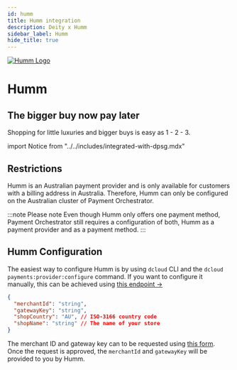 ```yaml
---
id: humm
title: Humm integration
description: Deity x Humm
sidebar_label: Humm
hide_title: true
---
```


<a href="https://www.shophumm.com/" rel="noreferrer noopener" target="_blank" aria-label="visit the Humm site" className="invert">
  <img src="/img/docs/platform/humm-logo.svg" alt="Humm Logo" className="height80 pb20"/>
</a>

<h1 className="headline mb20">Humm</h1>

## The bigger buy now pay later

Shopping for little luxuries and bigger buys is easy as 1 - 2 - 3.

import Notice from "../../includes/integrated-with-dpsg.mdx"

<Notice />

## Restrictions

Humm is an Australian payment provider and is only available for customers with a billing address in Australia. Therefore, Humm can only be configured on the Australian cluster of Payment Orchestrator.

:::note Please note
Even though Humm only offers one payment method, Payment Orchestrator still requires a configuration of both, Humm as a payment provider and as a payment method.
:::

## Humm Configuration

The easiest way to configure Humm is by using `dcloud` CLI and the `dcloud payments:provider:configure` command. If you want to configure it manually, this can be achieved using [this endpoint →](https://dpsg.deity.cloud/#/Management/EnvironmentPaymentProviderController_humm_create)

```json
{
  "merchantId": "string",
  "gatewayKey": "string",
  "shopCountry": "AU", // ISO-3166 country code
  "shopName": "string" // The name of your store
}
```

The merchant ID and gateway key can to be requested using [this form](https://docs.shophumm.com.au/request_api.html). Once the request is approved, the `merchantId` and `gatewayKey` will be provided to you by Humm.
